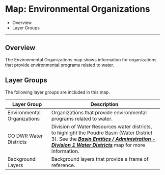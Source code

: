 # Map: Environmental Organizations

* Overview
* Layer Groups

------------

## Overview

The Environmental Organizations map shows information for
organizations that provide environmental programs related to water.

## Layer Groups

The following layer groups are included in this map.

| **Layer Group** | **Description** |
| -- | -- |
| Environmental Organizations | Organizations that provide environmental programs related to water. |
| CO DWR Water Districts | Division of Water Resources water districts, to highlight the Poudre Basin (Water District 3).  See the [***Basin Entities / Administration - Division 1 Water Districts***](#map/entities-codwr-waterdistricts) map for more information. |
| Background Layers | Background layers that provide a frame of reference. |
